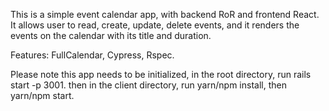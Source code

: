 This is a simple event calendar app, with backend RoR and frontend React. It allows user to read, create, update, delete events, and it renders the events on the calendar with its title and duration.

Features: FullCalendar, Cypress, Rspec.

Please note this app needs to be initialized, in the root directory, run rails start -p 3001. then in the client directory, run yarn/npm install, then yarn/npm start.

